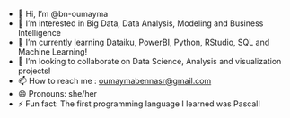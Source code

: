 - 👋 Hi, I’m @bn-oumayma
- 👀 I’m interested in Big Data, Data Analysis, Modeling and Business Intelligence
- 🌱 I’m currently learning Dataiku, PowerBI, Python, RStudio, SQL and Machine Learning!
- 💞️ I’m looking to collaborate on Data Science, Analysis and visualization projects!
- 📫 How to reach me : oumaymabennasr@gmail.com
- 😄 Pronouns: she/her
- ⚡ Fun fact: The first programming language I learned was Pascal!

<!---
bn-oumayma/bn-oumayma is a ✨ special ✨ repository because its `README.md` (this file) appears on your GitHub profile.
You can click the Preview link to take a look at your changes.
--->
